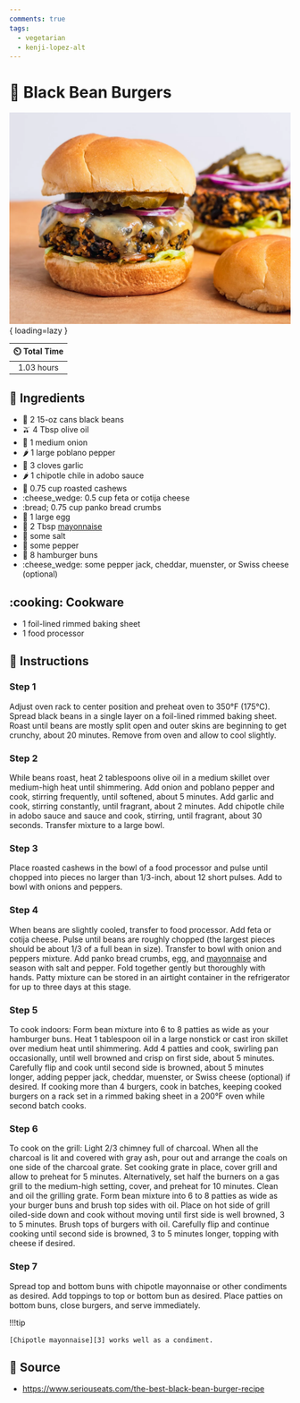 ```yaml
---
comments: true
tags:
  - vegetarian
  - kenji-lopez-alt
---
```

# :hamburger: Black Bean Burgers

![Black Bean Burgers][1]{ loading=lazy }

| :timer_clock: Total Time |
|:-----------------------: |
| 1.03 hours |

## :salt: Ingredients

- :canned_food: 2 15-oz cans black beans
- :olive: 4 Tbsp olive oil
- :onion: 1 medium onion
- :hot_pepper: 1 large poblano pepper
- :garlic: 3 cloves garlic
- :hot_pepper: 1 chipotle chile in adobo sauce
- :chestnut: 0.75 cup roasted cashews
- :cheese_wedge: 0.5 cup feta or cotija cheese
- :bread; 0.75 cup panko bread crumbs
- :egg: 1 large egg
- :egg: 2 Tbsp [mayonnaise][2]
- :salt: some salt
- :salt: some pepper
- :hamburger: 8 hamburger buns
- :cheese_wedge: some pepper jack, cheddar, muenster, or Swiss cheese (optional)

## :cooking: Cookware

- 1 foil-lined rimmed baking sheet
- 1 food processor

## :pencil: Instructions

### Step 1

Adjust oven rack to center position and preheat oven to 350°F (175°C). Spread black beans in a single layer on a
foil-lined rimmed baking sheet. Roast until beans are mostly split open and outer skins are beginning to get crunchy,
about 20 minutes. Remove from oven and allow to cool slightly.

### Step 2

While beans roast, heat 2 tablespoons olive oil in a medium skillet over medium-high heat until shimmering. Add onion
and poblano pepper and cook, stirring frequently, until softened, about 5 minutes. Add garlic and cook, stirring
constantly, until fragrant, about 2 minutes. Add chipotle chile in adobo sauce and sauce and cook, stirring, until
fragrant, about 30 seconds. Transfer mixture to a large bowl.

### Step 3

Place roasted cashews in the bowl of a food processor and pulse until chopped into pieces no larger than 1/3-inch, about
12 short pulses. Add to bowl with onions and peppers.

### Step 4

When beans are slightly cooled, transfer to food processor. Add feta or cotija cheese. Pulse until beans are roughly
chopped (the largest pieces should be about 1/3 of a full bean in size). Transfer to bowl with onion and peppers
mixture. Add panko bread crumbs, egg, and [mayonnaise][2] and season with salt and pepper. Fold together gently but
thoroughly with hands. Patty mixture can be stored in an airtight container in the refrigerator for up to three days at
this stage.

### Step 5

To cook indoors: Form bean mixture into 6 to 8 patties as wide as your hamburger buns. Heat 1 tablespoon oil in a large
nonstick or cast iron skillet over medium heat until shimmering. Add 4 patties and cook, swirling pan occasionally,
until well browned and crisp on first side, about 5 minutes. Carefully flip and cook until second side is browned, about
5 minutes longer, adding pepper jack, cheddar, muenster, or Swiss cheese (optional) if desired. If cooking more than 4
burgers, cook in batches, keeping cooked burgers on a rack set in a rimmed baking sheet in a 200°F oven while second
batch cooks.

### Step 6

To cook on the grill: Light 2/3 chimney full of charcoal. When all the charcoal is lit and covered with gray ash, pour
out and arrange the coals on one side of the charcoal grate. Set cooking grate in place, cover grill and allow to
preheat for 5 minutes. Alternatively, set half the burners on a gas grill to the medium-high setting, cover, and preheat
for 10 minutes. Clean and oil the grilling grate. Form bean mixture into 6 to 8 patties as wide as your burger buns and
brush top sides with oil. Place on hot side of grill oiled-side down and cook without moving until first side is well
browned, 3 to 5 minutes. Brush tops of burgers with oil. Carefully flip and continue cooking until second side is
browned, 3 to 5 minutes longer, topping with cheese if desired.

### Step 7

Spread top and bottom buns with chipotle mayonnaise or other condiments as desired. Add toppings to top or bottom bun as
desired. Place patties on bottom buns, close burgers, and serve immediately.

!!!tip

    [Chipotle mayonnaise][3] works well as a condiment.

## :link: Source

- <https://www.seriouseats.com/the-best-black-bean-burger-recipe>

[1]: <../assets/images/black-bean-burgers.jpg>
[2]: <../sauces-and-dressings/mayonnaise.md>
[3]: <../sauces-and-dressings/chipotle-mayonnaise.md>
